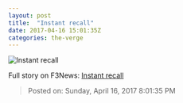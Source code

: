 ```yaml
---
layout: post
title:  "Instant recall"
date: 2017-04-16 15:01:35Z
categories: the-verge
---
```


![Instant recall](https://cdn0.vox-cdn.com/thumbor/U77QMs_G5M4Ra-UTlMzOhMEEghA=/0x146:2040x1214/fit-in/1200x630/cdn3.vox-cdn.com/uploads/chorus_asset/file/8350835/FB_Instant_Article_4.jpg)




Full story on F3News: [Instant recall](http://www.f3nws.com/n/scF3hC)

> Posted on: Sunday, April 16, 2017 8:01:35 PM
